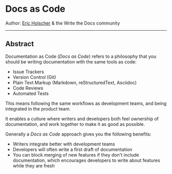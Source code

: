 # Docs as Code 

Author: [Eric Holscher](https://twitter.com/ericholscher) & the Write the Docs community

---

## Abstract

Documentation as Code (*Docs as Code*) refers to a philosophy that you should be writing documentation with the same tools as code:

- Issue Trackers
- Version Control (Git)
- Plain Text Markup (Markdown, reStructuredText, Asciidoc)
- Code Reviews
- Automated Tests

This means following the same workflows as development teams, and being integrated in the product team.

It enables a culture where writers and developers both feel ownership of documentation,
and work together to make it as good as possible.

Generally a *Docs as Code* approach gives you the following benefits:

- Writers integrate better with development teams
- Developers will often write a first draft of documentation
- You can block merging of new features if they don't include documentation, which encourages developers to write about features while they are fresh
